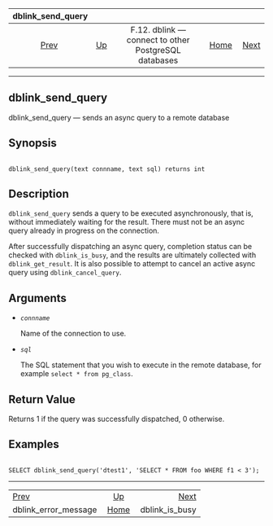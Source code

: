 <!--?xml version="1.0" encoding="UTF-8" standalone="no"?-->

|                        dblink\_send\_query                        |                                                                          |                                                      |                                                       |                                                       |
| :---------------------------------------------------------------: | :----------------------------------------------------------------------- | :--------------------------------------------------: | ----------------------------------------------------: | ----------------------------------------------------: |
| [Prev](contrib-dblink-error-message.html "dblink_error_message")  | [Up](dblink.html "F.12. dblink — connect to other PostgreSQL databases") | F.12. dblink — connect to other PostgreSQL databases | [Home](index.html "PostgreSQL 17devel Documentation") |  [Next](contrib-dblink-is-busy.html "dblink_is_busy") |

***

[]()

## dblink\_send\_query

dblink\_send\_query — sends an async query to a remote database

## Synopsis

```

dblink_send_query(text connname, text sql) returns int
```

## Description

`dblink_send_query` sends a query to be executed asynchronously, that is, without immediately waiting for the result. There must not be an async query already in progress on the connection.

After successfully dispatching an async query, completion status can be checked with `dblink_is_busy`, and the results are ultimately collected with `dblink_get_result`. It is also possible to attempt to cancel an active async query using `dblink_cancel_query`.

## Arguments

*   *`connname`*

    Name of the connection to use.

*   *`sql`*

    The SQL statement that you wish to execute in the remote database, for example `select * from pg_class`.

## Return Value

Returns 1 if the query was successfully dispatched, 0 otherwise.

## Examples

```

SELECT dblink_send_query('dtest1', 'SELECT * FROM foo WHERE f1 < 3');
```

***

|                                                                   |                                                                          |                                                       |
| :---------------------------------------------------------------- | :----------------------------------------------------------------------: | ----------------------------------------------------: |
| [Prev](contrib-dblink-error-message.html "dblink_error_message")  | [Up](dblink.html "F.12. dblink — connect to other PostgreSQL databases") |  [Next](contrib-dblink-is-busy.html "dblink_is_busy") |
| dblink\_error\_message                                            |           [Home](index.html "PostgreSQL 17devel Documentation")          |                                      dblink\_is\_busy |
